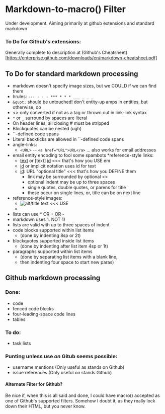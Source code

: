 # Markdown-to-macro\(\) Filter

Under development. Aiming primarily at github extensions and standard markdown

### To Do for Github's extensions:

Generally complete to description at (Github's Cheatsheet)[https://enterprise.github.com/downloads/en/markdown-cheatsheet.pdf]

## To Do for standard markdown processing

* markdown doesn't specify image sizes, but we COULD if we can find them
* hrules: `--- - - - *** * * * ___ _ _ _`
* `&quot;` should be untouched! don't entity-up amps in entities, but otherwise, do
* <> only converted if not as a tag or thrown out in link-link syntax
* `*` or `_` surround by spaces are literal
* On header lines, all closing # must be stripped
* Blockquotes can be nested (ugh)
* \`\`-defined code spans
* Literal backticks are allowed in \`\`-defined code spans
* angle-links:
  *	`<URL>` -- `<a href="URL">URL</a>` ... also works for email addresses
* email entity encoding to fool some spambots
*reference-style links:
  * [text][id] or [text] [id]   <<< that's how you USE em
  * [id][]                          or implicit notation uses id for text
  * [id]: URL "optional title" <<< that's how you DEFINE them
    * link may be surrounded by optional <>
    * optional indent may be up to three spaces
    * single quotes, double quotes, or parens for title
    * these occur on single lines, or, title can be on next line
* reference-style images:
  * ![alt/title text][id]     <<< USE
  * [id]: URL 
* lists can use \* OR \+ OR \-
* markdown uses 1\. NOT 1\)
* lists are valid with up to three spaces of indent
* code blocks supported within list items
  * (done by indenting 8sp or 2t)
* blockquotes supported inside list items
  * (done by indenting after list item 4sp or 1t)
* paragraphs supported within list items
  * (done by separating list items with a blank line,
  * then indenting four space to start new paras)

## Github markdown processing

### Done:

* code
* fenced code blocks
* four-leading-space code lines
* tables

### To do:

* task lists

### Punting unless use *on* Gitub seems possible:

* username mentions \(Only useful as stands on Github\)
* issue references \(Only useful on stands Github\)

#### Alternate Filter for Github?

Be nice if, when this is all said and done, I could have macro\(\) accepted
as one of Github's supported filters. Somehow I doubt it, as they really
lock down their HTML, but you never know.

